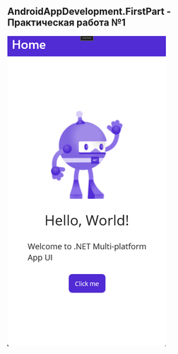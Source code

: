 ## AndroidAppDevelopment.FirstPart - Практическая работа №1

![](AndroidAppDevelopment.FirstPart/Resources/Images/firstpart.png)

